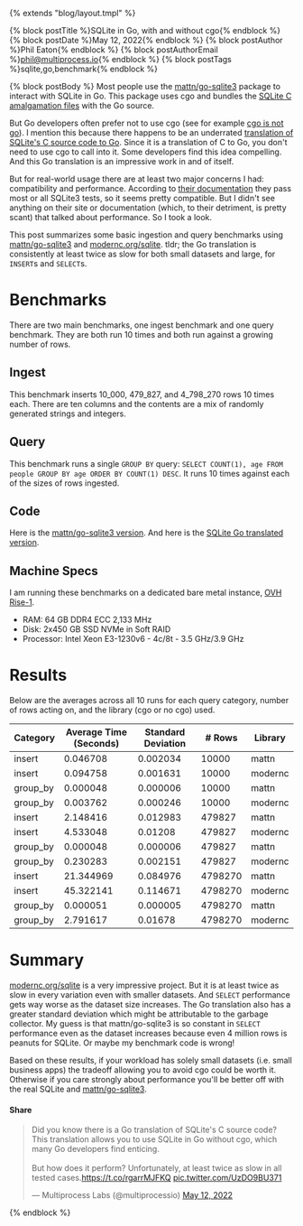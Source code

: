 {% extends "blog/layout.tmpl" %}

{% block postTitle %}SQLite in Go, with and without cgo{% endblock %}
{% block postDate %}May 12, 2022{% endblock %}
{% block postAuthor %}Phil Eaton{% endblock %}
{% block postAuthorEmail %}phil@multiprocess.io{% endblock %}
{% block postTags %}sqlite,go,benchmark{% endblock %}

{% block postBody %}
Most people use the
[mattn/go-sqlite3](https://github.com/mattn/go-sqlite3) package to interact with SQLite in Go. This
package uses cgo and bundles the [SQLite C amalgamation
files](https://github.com/mattn/go-sqlite3/commit/2df077b74c66723d9b44d01c8db88e74191bdd0e)
with the Go source.

But Go developers often prefer not to use cgo (see for example [cgo is
not go](https://dave.cheney.net/tag/cgo)). I mention this because
there happens to be an underrated [translation of SQLite's C source
code to Go](https://gitlab.com/cznic/sqlite). Since it is a
translation of C to Go, you don't need to use cgo to call into
it. Some developers find this idea compelling. And this Go translation
is an impressive work in and of itself.

But for real-world usage there are at least two major concerns I had:
compatibility and performance. According to [their
documentation](https://pkg.go.dev/modernc.org/sqlite#section-readme)
they pass most or all SQLite3 tests, so it seems pretty compatible. But I
didn't see anything on their site or documentation (which, to their detriment,
is pretty scant) that talked about performance. So I took a look.

This post summarizes some basic ingestion and query benchmarks using
[mattn/go-sqlite3](https://github.com/mattn/go-sqlite3) and
[modernc.org/sqlite](https://pkg.go.dev/modernc.org/sqlite). tldr; the
Go translation is consistently at least twice as slow for both small
datasets and large, for `INSERT`s and `SELECT`s.

# Benchmarks

There are two main benchmarks, one ingest benchmark and one query
benchmark. They are both run 10 times and both run against a growing
number of rows.

## Ingest

This benchmark inserts 10_000, 479_827, and 4_798_270 rows 10 times
each. There are ten columns and the contents are a mix of randomly
generated strings and integers.

## Query

This benchmark runs a single `GROUP BY` query: `SELECT COUNT(1), age
FROM people GROUP BY age ORDER BY COUNT(1) DESC`. It runs 10 times
against each of the sizes of rows ingested.

## Code

Here is the [mattn/go-sqlite3
version](https://github.com/multiprocessio/sqlite-cgo-no-cgo/blob/main/cgo/main.go). And here is the [SQLite Go translated
version](https://github.com/multiprocessio/sqlite-cgo-no-cgo/blob/main/nocgo/main.go).

## Machine Specs

I am running these benchmarks on a dedicated bare metal instance, [OVH
Rise-1](https://us.ovhcloud.com/bare-metal/rise/rise-1/).

* RAM: 64 GB DDR4 ECC 2,133 MHz
* Disk: 2x450 GB SSD NVMe in Soft RAID
* Processor: Intel Xeon E3-1230v6 - 4c/8t - 3.5 GHz/3.9 GHz

# Results

Below are the averages across all 10 runs for each query category,
number of rows acting on, and the library (cgo or no cgo) used.

<table class="table table-bordered table-hover table-condensed">
<thead><tr><th title="Field #1">Category</th>
<th title="Field #2">Average Time (Seconds)</th>
<th title="Field #3">Standard Deviation</th>
<th title="Field #4"># Rows</th>
<th title="Field #5">Library</th>
</tr></thead>
<tbody><tr>
<td>insert</td>
<td>0.046708</td>
<td>0.002034</td>
<td>10000</td>
<td>mattn</td>
</tr>
<tr>
<td>insert</td>
<td>0.094758</td>
<td>0.001631</td>
<td>10000</td>
<td>modernc</td>
</tr>
<tr>
<td>group_by</td>
<td>0.000048</td>
<td>0.000006</td>
<td>10000</td>
<td>mattn</td>
</tr>
<tr>
<td>group_by</td>
<td>0.003762</td>
<td>0.000246</td>
<td>10000</td>
<td>modernc</td>
</tr>
<tr>
<td>insert</td>
<td>2.148416</td>
<td>0.012983</td>
<td>479827</td>
<td>mattn</td>
</tr>
<tr>
<td>insert</td>
<td>4.533048</td>
<td>0.01208</td>
<td>479827</td>
<td>modernc</td>
</tr>
<tr>
<td>group_by</td>
<td>0.000048</td>
<td>0.000006</td>
<td>479827</td>
<td>mattn</td>
</tr>
<tr>
<td>group_by</td>
<td>0.230283</td>
<td>0.002151</td>
<td>479827</td>
<td>modernc</td>
</tr>
<tr>
<td>insert</td>
<td>21.344969</td>
<td>0.084976</td>
<td>4798270</td>
<td>mattn</td>
</tr>
<tr>
<td>insert</td>
<td>45.322141</td>
<td>0.114671</td>
<td>4798270</td>
<td>modernc</td>
</tr>
<tr>
<td>group_by</td>
<td>0.000051</td>
<td>0.000005</td>
<td>4798270</td>
<td>mattn</td>
</tr>
<tr>
<td>group_by</td>
<td>2.791617</td>
<td>0.01678</td>
<td>4798270</td>
<td>modernc</td>
</tr>
</tbody></table>

# Summary

[modernc.org/sqlite](https://gitlab.com/cznic/sqlite) is a very
impressive project. But it is at least twice as slow in every
variation even with smaller datasets. And `SELECT` performance gets
way worse as the dataset size increases. The Go translation also has a
greater standard deviation which might be attributable to the garbage
collector. My guess is that mattn/go-sqlite3 is so constant in
`SELECT` performance even as the dataset increases because even 4
million rows is peanuts for SQLite. Or maybe my benchmark code is wrong!

Based on these results, if your workload has solely small datasets
(i.e. small business apps) the tradeoff allowing you to avoid cgo
could be worth it. Otherwise if you care strongly about performance
you'll be better off with the real SQLite and
[mattn/go-sqlite3](https://github.com/mattn/go-sqlite3).

#### Share

<blockquote class="twitter-tweet"><p lang="en" dir="ltr">Did you know there is a Go translation of SQLite&#39;s C source code? This translation allows you to use SQLite in Go without cgo, which many Go developers find enticing.<br><br>But how does it perform? Unfortunately, at least twice as slow in all tested cases.<a href="https://t.co/rgarrMJFKQ">https://t.co/rgarrMJFKQ</a> <a href="https://t.co/UzDO9BU371">pic.twitter.com/UzDO9BU371</a></p>&mdash; Multiprocess Labs (@multiprocessio) <a href="https://twitter.com/multiprocessio/status/1524795230188347393?ref_src=twsrc%5Etfw">May 12, 2022</a></blockquote> <script async src="https://platform.twitter.com/widgets.js" charset="utf-8"></script>

{% endblock %}
